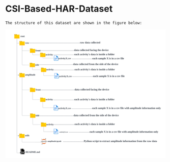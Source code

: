 # CSI-Based-HAR-Dataset

```
The structure of this dataset are shown in the figure below: 
```

![alt text](<Structure of Data.png>)
